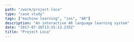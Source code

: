 ```yaml
---
path: "/work/project-loca"
type: "case study"
tags: ["machine learning", "ios", "AR"]
description: "An interactive AR language learning system"
date: "2017-07-18T13:35:13.235Z"
title: "Project Loca"
---
```

